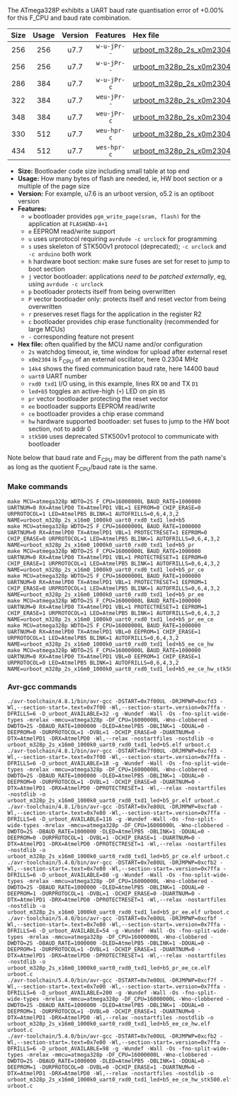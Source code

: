 The ATmega328P exhibits a UART baud rate quantisation error of +0.00% for this F_CPU and baud rate combination.

|Size|Usage|Version|Features|Hex file|
|:-:|:-:|:-:|:-:|:--|
|256|256|u7.7|`w-u-jPr--`|[urboot_m328p_2s_x0m2304_14k4_uart0_rxd0_txd1_led+b5.hex](https://raw.githubusercontent.com/stefanrueger/urboot.hex/main/boards/rbbb/atmega328p/watchdog_2_s/external_oscillator/+0m230400_hz/++14k4_baud/uart0_rxd0_txd1/led+b5/urboot_m328p_2s_x0m2304_14k4_uart0_rxd0_txd1_led+b5.hex)|
|256|256|u7.7|`w-u-jPr--`|[urboot_m328p_2s_x0m2304_14k4_uart0_rxd0_txd1_led+b5_pr.hex](https://raw.githubusercontent.com/stefanrueger/urboot.hex/main/boards/rbbb/atmega328p/watchdog_2_s/external_oscillator/+0m230400_hz/++14k4_baud/uart0_rxd0_txd1/led+b5/urboot_m328p_2s_x0m2304_14k4_uart0_rxd0_txd1_led+b5_pr.hex)|
|286|384|u7.7|`w-u-jPr-c`|[urboot_m328p_2s_x0m2304_14k4_uart0_rxd0_txd1_led+b5_pr_ce.hex](https://raw.githubusercontent.com/stefanrueger/urboot.hex/main/boards/rbbb/atmega328p/watchdog_2_s/external_oscillator/+0m230400_hz/++14k4_baud/uart0_rxd0_txd1/led+b5/urboot_m328p_2s_x0m2304_14k4_uart0_rxd0_txd1_led+b5_pr_ce.hex)|
|322|384|u7.7|`weu-jPr--`|[urboot_m328p_2s_x0m2304_14k4_uart0_rxd0_txd1_led+b5_pr_ee.hex](https://raw.githubusercontent.com/stefanrueger/urboot.hex/main/boards/rbbb/atmega328p/watchdog_2_s/external_oscillator/+0m230400_hz/++14k4_baud/uart0_rxd0_txd1/led+b5/urboot_m328p_2s_x0m2304_14k4_uart0_rxd0_txd1_led+b5_pr_ee.hex)|
|348|384|u7.7|`weu-jPr-c`|[urboot_m328p_2s_x0m2304_14k4_uart0_rxd0_txd1_led+b5_pr_ee_ce.hex](https://raw.githubusercontent.com/stefanrueger/urboot.hex/main/boards/rbbb/atmega328p/watchdog_2_s/external_oscillator/+0m230400_hz/++14k4_baud/uart0_rxd0_txd1/led+b5/urboot_m328p_2s_x0m2304_14k4_uart0_rxd0_txd1_led+b5_pr_ee_ce.hex)|
|330|512|u7.7|`weu-hpr-c`|[urboot_m328p_2s_x0m2304_14k4_uart0_rxd0_txd1_led+b5_ee_ce_hw.hex](https://raw.githubusercontent.com/stefanrueger/urboot.hex/main/boards/rbbb/atmega328p/watchdog_2_s/external_oscillator/+0m230400_hz/++14k4_baud/uart0_rxd0_txd1/led+b5/urboot_m328p_2s_x0m2304_14k4_uart0_rxd0_txd1_led+b5_ee_ce_hw.hex)|
|434|512|u7.7|`wes-hpr-c`|[urboot_m328p_2s_x0m2304_14k4_uart0_rxd0_txd1_led+b5_ee_ce_hw_stk500.hex](https://raw.githubusercontent.com/stefanrueger/urboot.hex/main/boards/rbbb/atmega328p/watchdog_2_s/external_oscillator/+0m230400_hz/++14k4_baud/uart0_rxd0_txd1/led+b5/urboot_m328p_2s_x0m2304_14k4_uart0_rxd0_txd1_led+b5_ee_ce_hw_stk500.hex)|

- **Size:** Bootloader code size including small table at top end
- **Usage:** How many bytes of flash are needed, ie, HW boot section or a multiple of the page size
- **Version:** For example, u7.6 is an urboot version, o5.2 is an optiboot version
- **Features:**
  + `w` bootloader provides `pgm_write_page(sram, flash)` for the application at `FLASHEND-4+1`
  + `e` EEPROM read/write support
  + `u` uses urprotocol requiring `avrdude -c urclock` for programming
  + `s` uses skeleton of STK500v1 protocol (deprecated); `-c urclock` and `-c arduino` both work
  + `h` hardware boot section: make sure fuses are set for reset to jump to boot section
  + `j` vector bootloader: applications *need to be patched externally*, eg, using `avrdude -c urclock`
  + `p` bootloader protects itself from being overwritten
  + `P` vector bootloader only: protects itself and reset vector from being overwritten
  + `r` preserves reset flags for the application in the register R2
  + `c` bootloader provides chip erase functionality (recommended for large MCUs)
  + `-` corresponding feature not present
- **Hex file:** often qualified by the MCU name and/or configuration
  + `2s` watchdog timeout, ie, time window for upload after external reset
  + `x0m2304` is F<sub>CPU</sub> of an external oscillator, here 0.2304 MHz
  + `14k4` shows the fixed communication baud rate, here 14400 baud
  + `uart0` UART number
  + `rxd0 txd1` I/O using, in this example, lines RX `D0` and TX `D1`
  + `led+b5` toggles an active-high (`+`) LED on pin `B5`
  + `pr` vector bootloader protecting the reset vector
  + `ee` bootloader supports EEPROM read/write
  + `ce` bootloader provides a chip erase command
  + `hw` hardware supported bootloader: set fuses to jump to the HW boot section, not to addr 0
  + `stk500` uses deprecated STK500v1 protocol to communicate with bootloader


Note below that baud rate and F<sub>CPU</sub> may be different from the path name's as long as the quotient F<sub>CPU</sub>/baud rate is the same.

### Make commands
```
make MCU=atmega328p WDTO=2S F_CPU=16000000L BAUD_RATE=1000000 UARTNUM=0 RX=AtmelPD0 TX=AtmelPD1 VBL=1 EEPROM=0 CHIP_ERASE=0 URPROTOCOL=1 LED=AtmelPB5 BLINK=1 AUTOFRILLS=0,6,4,3,2 NAME=urboot_m328p_2s_x16m0_1000k0_uart0_rxd0_txd1_led+b5
make MCU=atmega328p WDTO=2S F_CPU=16000000L BAUD_RATE=1000000 UARTNUM=0 RX=AtmelPD0 TX=AtmelPD1 VBL=1 PROTECTRESET=1 EEPROM=0 CHIP_ERASE=0 URPROTOCOL=1 LED=AtmelPB5 BLINK=1 AUTOFRILLS=0,6,4,3,2 NAME=urboot_m328p_2s_x16m0_1000k0_uart0_rxd0_txd1_led+b5_pr
make MCU=atmega328p WDTO=2S F_CPU=16000000L BAUD_RATE=1000000 UARTNUM=0 RX=AtmelPD0 TX=AtmelPD1 VBL=1 PROTECTRESET=1 EEPROM=0 CHIP_ERASE=1 URPROTOCOL=1 LED=AtmelPB5 BLINK=1 AUTOFRILLS=0,6,4,3,2 NAME=urboot_m328p_2s_x16m0_1000k0_uart0_rxd0_txd1_led+b5_pr_ce
make MCU=atmega328p WDTO=2S F_CPU=16000000L BAUD_RATE=1000000 UARTNUM=0 RX=AtmelPD0 TX=AtmelPD1 VBL=1 PROTECTRESET=1 EEPROM=1 CHIP_ERASE=0 URPROTOCOL=1 LED=AtmelPB5 BLINK=1 AUTOFRILLS=0,6,4,3,2 NAME=urboot_m328p_2s_x16m0_1000k0_uart0_rxd0_txd1_led+b5_pr_ee
make MCU=atmega328p WDTO=2S F_CPU=16000000L BAUD_RATE=1000000 UARTNUM=0 RX=AtmelPD0 TX=AtmelPD1 VBL=1 PROTECTRESET=1 EEPROM=1 CHIP_ERASE=1 URPROTOCOL=1 LED=AtmelPB5 BLINK=1 AUTOFRILLS=0,6,4,3,2 NAME=urboot_m328p_2s_x16m0_1000k0_uart0_rxd0_txd1_led+b5_pr_ee_ce
make MCU=atmega328p WDTO=2S F_CPU=16000000L BAUD_RATE=1000000 UARTNUM=0 RX=AtmelPD0 TX=AtmelPD1 VBL=0 EEPROM=1 CHIP_ERASE=1 URPROTOCOL=1 LED=AtmelPB5 BLINK=1 AUTOFRILLS=0,6,4,3,2 NAME=urboot_m328p_2s_x16m0_1000k0_uart0_rxd0_txd1_led+b5_ee_ce_hw
make MCU=atmega328p WDTO=2S F_CPU=16000000L BAUD_RATE=1000000 UARTNUM=0 RX=AtmelPD0 TX=AtmelPD1 VBL=0 EEPROM=1 CHIP_ERASE=1 URPROTOCOL=0 LED=AtmelPB5 BLINK=1 AUTOFRILLS=0,6,4,3,2 NAME=urboot_m328p_2s_x16m0_1000k0_uart0_rxd0_txd1_led+b5_ee_ce_hw_stk500
```

### Avr-gcc commands
```
./avr-toolchain/4.8.1/bin/avr-gcc -DSTART=0x7f00UL -DRJMPWP=0xcfd3 -Wl,--section-start=.text=0x7f00 -Wl,--section-start=.version=0x7ffa -DFRILLS=6 -D_urboot_AVAILABLE=32 -g -Wundef -Wall -Os -fno-split-wide-types -mrelax -mmcu=atmega328p -DF_CPU=16000000L -Wno-clobbered -DWDTO=2S -DBAUD_RATE=1000000 -DLED=AtmelPB5 -DBLINK=1 -DDUAL=0 -DEEPROM=0 -DURPROTOCOL=1 -DVBL=1 -DCHIP_ERASE=0 -DUARTNUM=0 -DTX=AtmelPD1 -DRX=AtmelPD0 -Wl,--relax -nostartfiles -nostdlib -o urboot_m328p_2s_x16m0_1000k0_uart0_rxd0_txd1_led+b5.elf urboot.c
./avr-toolchain/4.8.1/bin/avr-gcc -DSTART=0x7f00UL -DRJMPWP=0xcfd3 -Wl,--section-start=.text=0x7f00 -Wl,--section-start=.version=0x7ffa -DFRILLS=6 -D_urboot_AVAILABLE=18 -g -Wundef -Wall -Os -fno-split-wide-types -mrelax -mmcu=atmega328p -DF_CPU=16000000L -Wno-clobbered -DWDTO=2S -DBAUD_RATE=1000000 -DLED=AtmelPB5 -DBLINK=1 -DDUAL=0 -DEEPROM=0 -DURPROTOCOL=1 -DVBL=1 -DCHIP_ERASE=0 -DUARTNUM=0 -DTX=AtmelPD1 -DRX=AtmelPD0 -DPROTECTRESET=1 -Wl,--relax -nostartfiles -nostdlib -o urboot_m328p_2s_x16m0_1000k0_uart0_rxd0_txd1_led+b5_pr.elf urboot.c
./avr-toolchain/4.8.1/bin/avr-gcc -DSTART=0x7e80UL -DRJMPWP=0xcfa0 -Wl,--section-start=.text=0x7e80 -Wl,--section-start=.version=0x7ffa -DFRILLS=6 -D_urboot_AVAILABLE=116 -g -Wundef -Wall -Os -fno-split-wide-types -mrelax -mmcu=atmega328p -DF_CPU=16000000L -Wno-clobbered -DWDTO=2S -DBAUD_RATE=1000000 -DLED=AtmelPB5 -DBLINK=1 -DDUAL=0 -DEEPROM=0 -DURPROTOCOL=1 -DVBL=1 -DCHIP_ERASE=1 -DUARTNUM=0 -DTX=AtmelPD1 -DRX=AtmelPD0 -DPROTECTRESET=1 -Wl,--relax -nostartfiles -nostdlib -o urboot_m328p_2s_x16m0_1000k0_uart0_rxd0_txd1_led+b5_pr_ce.elf urboot.c
./avr-toolchain/5.4.0/bin/avr-gcc -DSTART=0x7e80UL -DRJMPWP=0xcfb2 -Wl,--section-start=.text=0x7e80 -Wl,--section-start=.version=0x7ffa -DFRILLS=6 -D_urboot_AVAILABLE=80 -g -Wundef -Wall -Os -fno-split-wide-types -mrelax -mmcu=atmega328p -DF_CPU=16000000L -Wno-clobbered -DWDTO=2S -DBAUD_RATE=1000000 -DLED=AtmelPB5 -DBLINK=1 -DDUAL=0 -DEEPROM=1 -DURPROTOCOL=1 -DVBL=1 -DCHIP_ERASE=0 -DUARTNUM=0 -DTX=AtmelPD1 -DRX=AtmelPD0 -DPROTECTRESET=1 -Wl,--relax -nostartfiles -nostdlib -o urboot_m328p_2s_x16m0_1000k0_uart0_rxd0_txd1_led+b5_pr_ee.elf urboot.c
./avr-toolchain/5.4.0/bin/avr-gcc -DSTART=0x7e80UL -DRJMPWP=0xcfbf -Wl,--section-start=.text=0x7e80 -Wl,--section-start=.version=0x7ffa -DFRILLS=6 -D_urboot_AVAILABLE=54 -g -Wundef -Wall -Os -fno-split-wide-types -mrelax -mmcu=atmega328p -DF_CPU=16000000L -Wno-clobbered -DWDTO=2S -DBAUD_RATE=1000000 -DLED=AtmelPB5 -DBLINK=1 -DDUAL=0 -DEEPROM=1 -DURPROTOCOL=1 -DVBL=1 -DCHIP_ERASE=1 -DUARTNUM=0 -DTX=AtmelPD1 -DRX=AtmelPD0 -DPROTECTRESET=1 -Wl,--relax -nostartfiles -nostdlib -o urboot_m328p_2s_x16m0_1000k0_uart0_rxd0_txd1_led+b5_pr_ee_ce.elf urboot.c
./avr-toolchain/5.4.0/bin/avr-gcc -DSTART=0x7e00UL -DRJMPWP=0xcf7f -Wl,--section-start=.text=0x7e00 -Wl,--section-start=.version=0x7ffa -DFRILLS=6 -D_urboot_AVAILABLE=200 -g -Wundef -Wall -Os -fno-split-wide-types -mrelax -mmcu=atmega328p -DF_CPU=16000000L -Wno-clobbered -DWDTO=2S -DBAUD_RATE=1000000 -DLED=AtmelPB5 -DBLINK=1 -DDUAL=0 -DEEPROM=1 -DURPROTOCOL=1 -DVBL=0 -DCHIP_ERASE=1 -DUARTNUM=0 -DTX=AtmelPD1 -DRX=AtmelPD0 -Wl,--relax -nostartfiles -nostdlib -o urboot_m328p_2s_x16m0_1000k0_uart0_rxd0_txd1_led+b5_ee_ce_hw.elf urboot.c
./avr-toolchain/5.4.0/bin/avr-gcc -DSTART=0x7e00UL -DRJMPWP=0xcfb2 -Wl,--section-start=.text=0x7e00 -Wl,--section-start=.version=0x7ffa -DFRILLS=6 -D_urboot_AVAILABLE=98 -g -Wundef -Wall -Os -fno-split-wide-types -mrelax -mmcu=atmega328p -DF_CPU=16000000L -Wno-clobbered -DWDTO=2S -DBAUD_RATE=1000000 -DLED=AtmelPB5 -DBLINK=1 -DDUAL=0 -DEEPROM=1 -DURPROTOCOL=0 -DVBL=0 -DCHIP_ERASE=1 -DUARTNUM=0 -DTX=AtmelPD1 -DRX=AtmelPD0 -Wl,--relax -nostartfiles -nostdlib -o urboot_m328p_2s_x16m0_1000k0_uart0_rxd0_txd1_led+b5_ee_ce_hw_stk500.elf urboot.c
```

